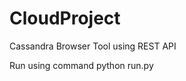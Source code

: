 CloudProject
============

Cassandra Browser Tool using REST API

Run using command
  python run.py
